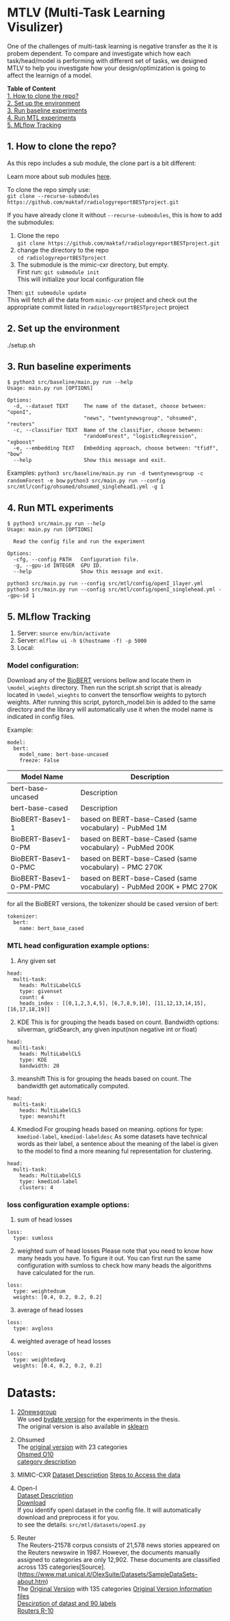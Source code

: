 # MTLV (Multi-Task Learning Visulizer)
One of the challenges of multi-task learning is negative transfer as the it is probem dependent. To compare and investigate which how each task/head/model is performing with different set of tasks, we designed MTLV to help you investigate how your design/optimization is going to affect the learnign of a model. 

**Table of Content**    
[1. How to clone the repo?](#1-how-to-clone-the-repo)     
[2. Set up the environment](#2-set-up-the-environment)      
[3. Run baseline experiments](#3-run-baseline-experiments)      
[4. Run MTL experiments](#4-run-mtl-experiments)       
[5. MLflow Tracking](#5-mlflow-tracking)


## 1. How to clone the repo?
As this repo includes a sub module, the clone part is a bit different: 

Learn more about sub modules [here](https://git-scm.com/book/en/v2/Git-Tools-Submodules). 

To clone the repo simply use:     
`git clone --recurse-submodules https://github.com/maktaf/radiologyreportBESTproject.git`

If you have already clone it without `--recurse-submodules`, this is how to add the submodules:
1. Clone the repo    
`git clone https://github.com/maktaf/radiologyreportBESTproject.git`
2. change the directory to the repo   
`cd radiologyreportBESTproject`
3. The submodule is the mimic-cxr directory, but empty.     
First run: ```git submodule init```      
This will initialize your local configuration file     

  Then: `git submodule update`      
  This will fetch all the data from `mimic-cxr` project and check out the appropriate commit listed in `radiologyreportBESTproject` project  

## 2. Set up the environment
./setup.sh


## 3. Run baseline experiments
```
$ python3 src/baseline/main.py run --help
Usage: main.py run [OPTIONS]

Options:
  -d, --dataset TEXT     The name of the dataset, choose between: "openI",
                         "news", "twentynewsgroup", "ohsumed", "reuters"
  -c, --classifier TEXT  Name of the classifier, choose between:
                         "randomForest", "logisticRegression", "xgboost"
  -e, --embedding TEXT   Embedding approach, choose between: "tfidf", "bow"
  --help                 Show this message and exit.
```
Examples:
`python3 src/baseline/main.py run -d twentynewsgroup -c randomForest -e bow` 
`python3 src/main.py run --config src/mtl/config/ohsumed/ohsumed_singlehead1.yml -g 1`

## 4. Run MTL experiments
```
$ python3 src/main.py run --help
Usage: main.py run [OPTIONS]

  Read the config file and run the experiment

Options:
  -cfg, --config PATH   Configuration file.
  -g, --gpu-id INTEGER  GPU ID.
  --help                Show this message and exit.
```       
`python3 src/main.py run --config src/mtl/config/openI_1layer.yml`      
`python3 src/main.py run --config src/mtl/config/openI_singlehead.yml --gpu-id 1`

## 5. MLflow Tracking
1. Server: `source env/bin/activate`
2. Server: `mlflow ui -h $(hostname -f) -p 5000`
3. Local: 


### Model configuration:
Download any of the [BioBERT](https://github.com/dmis-lab/biobert) versions bellow and locate them in `\model_wieghts` directory. Then run the script.sh script that is already located in `\model_wieghts` to convert the tensorflow weights to pytorch weights. After running this script, pytorch_model.bin is added to the same directory and the library will automatically use it when the model name is indicated in config files. 

Example:
```
model: 
  bert:
    model_name: bert-base-uncased
    freeze: False
```
| Model Name           | Description |
| ---------------------|-------------- |
| bert-base-uncased | Description       |
| bert-base-cased   | Description        |
| BioBERT-Basev1-1  | based on BERT-base-Cased (same vocabulary) - PubMed 1M |
| BioBERT-Basev1-0-PM    | based on BERT-base-Cased (same vocabulary) - PubMed 200K |
| BioBERT-Basev1-0-PMC   | based on BERT-base-Cased (same vocabulary) - PMC 270K |
| BioBERT-Basev1-0-PM-PMC   | based on BERT-base-Cased (same vocabulary) - PubMed 200K + PMC 270K |

for all the BioBERT versions, the tokenizer should be cased version of bert:
```
tokenizer:
  bert:
    name: bert_base_cased
```
### MTL head configuration example options:
1. Any given set
```
head: 
  multi-task:
    heads: MultiLabelCLS
    type: givenset
    count: 4
    heads_index : [[0,1,2,3,4,5], [6,7,8,9,10], [11,12,13,14,15], [16,17,18,19]]
```
2. KDE 
This is for grouping the heads based on count. 
Bandwidth options: silverman, gridSearch, any given input(non negative int or float)
```
head: 
  multi-task:
    heads: MultiLabelCLS
    type: KDE
    bandwidth: 20
```
3. meanshift
This is for grouping the heads based on count. 
The bandwidth get automatically computed. 
```
head: 
  multi-task:
    heads: MultiLabelCLS
    type: meanshift
```
4. Kmediod
For grouping heads based on meaning. 
options for type: `kmediod-label`, `kmediod-labeldesc` 
As some datasets have technical words as their label, a sentence about the meaning of the label is given to the model to find a more meaning ful representation for clustering. 
```
head: 
  multi-task:
    heads: MultiLabelCLS
    type: kmediod-label
    clusters: 4
```


### loss configuration example options:
1. sum of head losses
```
loss:
  type: sumloss
```
2. weighted sum of head losses
Please note that you need to know how many heads you have. To figure it out. You can first run the same configuration with sumloss to check how many heads the algorithms have calculated for the run. 
```
loss:
  type: weightedsum 
  weights: [0.4, 0.2, 0.2, 0.2]
```
3. average of head losses
```
loss:
  type: avgloss
```
4. weighted average of head losses
```
loss:
  type: weightedavg 
  weights: [0.4, 0.2, 0.2, 0.2]
```

# Datasts:
1. [20newsgroup](http://qwone.com/~jason/20Newsgroups/)        
We used [bydate version](http://qwone.com/~jason/20Newsgroups/20news-bydate.tar.gz) for the experiments in the thesis.       
The original version is also available in [sklearn](https://scikit-learn.org/0.19/datasets/twenty_newsgroups.html)       

2. Ohsumed            
The [original version](http://disi.unitn.eu/moschitti/corpora/ohsumed-all-docs.tar.gz) with 23 categories       
[Ohsmed O10](https://www.mat.unical.it/OlexSuite/Datasets/SampleDataSets-download.htm)       
[category description](http://disi.unitn.eu/moschitti/corpora/First-Level-Categories-of-Cardiovascular-Disease.txt)       

3. MIMIC-CXR
[Dataset Description](https://physionet.org/content/mimic-cxr/2.0.0/)
[Steps to Access the data](https://mimic.physionet.org/gettingstarted/access/)

4. Open-I         
[Dataset Description](https://openi.nlm.nih.gov/faq#collection)              
[Download](https://openi.nlm.nih.gov/imgs/collections/NLMCXR_reports.tgz)          
If you identify openI dataset in the config file. It will automatically download and preprocess it for you.         
to see the details: `src/mtl/datasets/openI.py`    

5. Reuter           
The Reuters-21578 corpus consists of 21,578 news stories appeared on the Reuters newswire in 1987. However, the documents manually assigned to categories are only 12,902. These documents are classified across 135 categories[Source].(https://www.mat.unical.it/OlexSuite/Datasets/SampleDataSets-about.htm)       
The [Original Version](http://kdd.ics.uci.edu/databases/reuters21578/reuters21578.html) with 135 categories
[Original Version Information files](http://kdd.ics.uci.edu/databases/reuters21578/README.txt)      
[Descirption of datast and 90 labels](https://martin-thoma.com/nlp-reuters/)    
[Routers R-10](https://www.mat.unical.it/OlexSuite/Datasets/data/R10/modApte.rar)            

